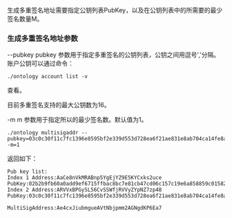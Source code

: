 
生成多重签名地址需要指定公钥列表PubKey，以及在公钥列表中的所需要的最少签名数量M。

### 生成多重签名地址参数
--pubkey
pubkey 参数用于指定多重签名的公钥列表，公钥之间用逗号','分隔。
账户公钥可以通过命令：

```
./ontology account list -v
```
查看。

目前多重签名支持的最大公钥数为16。

-m
m 参数用于指定所以的最少签名数。默认值为1。

```
./ontology multisigaddr --pubkey=03c0c30f11c7fc1396e8595bf2e339d553d728ea6f21ae831e8ab704ca14fe8a56,02b2b9fb60a0add9ef6715ffbac8bc7e81cb47cd06c157c19e6a858859c0158231 -m=1
```
返回如下：

```
Pub key list:
Index 1 Address:AaCe8nVkMRABnp5YgEjYZ9E5KYCxks2uce PubKey:02b2b9fb60a0add9ef6715ffbac8bc7e81cb47cd06c157c19e6a858859c0158231
Index 2 Address:ARVVxBPGySL56CvSSWfjRVVyZYpNZ7zp48 PubKey:03c0c30f11c7fc1396e8595bf2e339d553d728ea6f21ae831e8ab704ca14fe8a56

MultiSigAddress:Ae4cxJiubmgueAVtNbjpmm2AGNgdKP6Ea7
```
